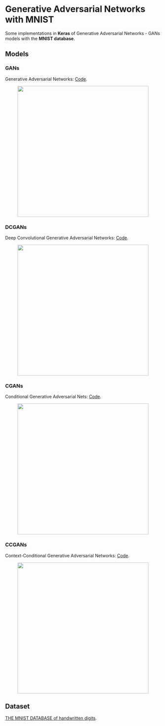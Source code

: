 # Generative Adversarial Networks with MNIST

Some implementations in **Keras** of Generative Adversarial Networks - GANs models with the **MNIST database**. 

## Models

### GANs

Generative Adversarial Networks: [Code](https://github.com/mafda/generative_adversarial_networks_101/blob/master/src/mnist/01_GAN_MNIST.ipynb).

<p align="center">
    <img src="../../img/100_gan.png.png" width="424"\>
</p>

### DCGANs

Deep Convolutional Generative Adversarial Networks: [Code](https://github.com/mafda/generative_adversarial_networks_101/blob/master/src/mnist/02_DCGAN_MNIST.ipynb).

<p align="center">
    <img src="../../img/100_dcgan.png.png" width="424"\>
</p>

### CGANs

Conditional Generative Adversarial Nets: [Code](https://github.com/mafda/generative_adversarial_networks_101/blob/master/src/mnist/03_CGAN_MNIST.ipynb).

<p align="center">
    <img src="../../img/100_cgan.png.png" width="424"\>
</p>

### CCGANs

Context-Conditional Generative Adversarial Networks: [Code](https://github.com/mafda/generative_adversarial_networks_101/blob/master/src/mnist/04_CCGAN_MNIST.ipynb).

<p align="center">
    <img src="../../img/100_ccgan.png.png" width="424"\>
</p>

## Dataset

[THE MNIST DATABASE of handwritten digits](http://yann.lecun.com/exdb/mnist/).